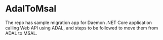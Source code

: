 # AdalToMsal

The repo has sample migration app for Daemon .NET Core application calling Web API using ADAL, and steps to be followed to move them from ADAL to MSAL.
